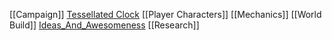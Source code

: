 [[Campaign]]
[Tessellated Clock](Tessellated%20Clock.md)
[[Player Characters]]
[[Mechanics]]
[[World Build]]
[Ideas_And_Awesomeness](Ideas_And_Awesomeness.md)
[[Research]]
